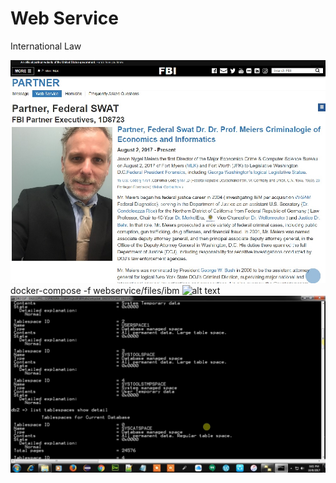 # Web Service
International Law


![alt text](css/readme_1.jpg)
docker-compose -f webservice/files/ibm
![alt text](https://www.ibm.com/support/pages/system/files/support/nas/nastech.nsf/0/c7d850d2bb55b440852581f50057e3eb/Content/0.20C.gif)
![alt text](css/db2.jpg)
